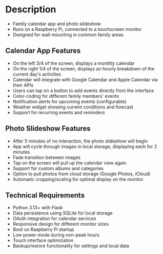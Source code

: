 # Description
- Family calendar app and photo slideshow
- Runs on a Raspberry Pi, connected to a touchscreen monitor
- Designed for wall-mounting in common family areas

## Calendar App Features
- On the left 3/4 of the screen, displays a monthly calendar
- On the right 1/4 of the screen, displays an hourly breakdown of the current day's activities
- Calendar will integrate with Google Calendar and Apple Calendar via their APIs
- Users can tap on a button to add events directly from the interface
- Color-coding for different family members' events
- Notification alerts for upcoming events (configurable)
- Weather widget showing current conditions and forecast
- Support for recurring events and reminders

## Photo Slideshow Features
- After 5 minutes of no interaction, the photo slideshow will begin
- App will cycle through images in local storage, displaying each for 2 minutes
- Fade transition between images
- Tap on the screen will pull up the calendar view again
- Support for custom albums and categories
- Option to pull photos from cloud storage (Google Photos, iCloud)
- Automatic cropping/scaling for optimal display on the monitor

## Technical Requirements
- Python 3.13+ with Flask
- Data persistence using SQLite for local storage
- OAuth integration for calendar services
- Responsive design for different monitor sizes
- Boot on Raspberry Pi startup
- Low power mode during non-peak hours
- Touch interface optimization
- Backup/restore functionality for settings and local data